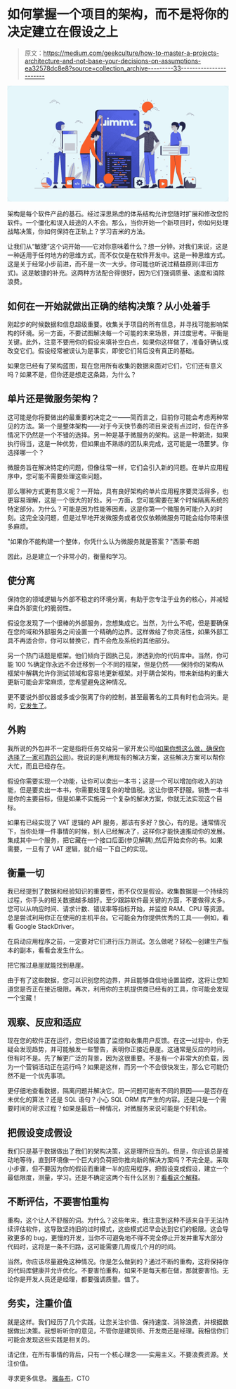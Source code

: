 # 如何掌握一个项目的架构，而不是将你的决定建立在假设之上

> 原文：<https://medium.com/geekculture/how-to-master-a-projects-architecture-and-not-base-your-decisions-on-assumptions-ea32578dc8e8?source=collection_archive---------33----------------------->

![](img/454b5cd2adf3b896aa07a923e9a4a6aa.png)

架构是每个软件产品的基石。经过深思熟虑的体系结构允许您随时扩展和修改您的软件。一个僵化和误入歧途的人不会。那么，当你开始一个新项目时，你如何处理战略决策，你如何保持在正轨上？学习吉米的方法。

让我们从“敏捷”这个词开始——它对你意味着什么？想一分钟。对我们来说，这是一种适用于任何地方的思维方式，而不仅仅是在软件开发中。这是一种思维方式。这是关于经常小步前进，而不是一次一大步。你可能也听说过精益原则(丰田方式)。这是敏捷的补充。这两种方法配合得很好，因为它们强调质量、速度和消除浪费。

## 如何在一开始就做出正确的结构决策？从小处着手

刚起步的时候数据和信息超级重要。收集关于项目的所有信息，并寻找可能影响架构的环境。另一方面，不要试图解决每一个可能的未来场景，并过度思考。平衡是关键。此外，注意不要用你的假设来填补空白点，如果你这样做了，准备好确认或改变它们。假设经常被误认为是事实，即使它们背后没有真正的基础。

如果您已经有了架构蓝图，现在您用所有收集的数据来面对它们，它们还有意义吗？如果不是，但你还是想走这条路，为什么？

## 单片还是微服务架构？

这可能是你将要做出的最重要的决定之一——简而言之，目前你可能会考虑两种常见的方法。第一个是整体架构——对于今天快节奏的项目来说有点过时，但在许多情况下仍然是一个不错的选择。另一种是基于微服务的架构。这是一种潮流，如果执行得当，这是一种优势，但如果由不熟练的团队来完成，这可能是一场噩梦。你选择哪一个？

微服务旨在解决特定的问题，但像往常一样，它们会引入新的问题。在单片应用程序中，您可能不需要处理这些问题。

那么哪种方式更有意义呢？一开始，具有良好架构的单片应用程序要灵活得多，也更容易理解，这是一个很大的好处。另一方面，您可能需要在某个时候隔离系统的特定部分。为什么？可能是因为性能等因素，这是你第一个微服务可能介入的时刻。这完全没问题，但是过早地开发微服务或者仅仅依赖微服务可能会给你带来很多麻烦。

"如果你不能构建一个整体，你凭什么认为微服务就是答案？"西蒙·布朗

因此，总是建立一个非常小的，衡量和学习。

## 使分离

保持您的领域逻辑与外部不稳定的环境分离，有助于您专注于业务的核心，并减轻来自外部变化的脆弱性。

假设您发现了一个很棒的外部服务，您想集成它。当然，为什么不呢，但是要确保在您的域和外部服务之间设置一个精确的边界。这样做给了你灵活性，如果外部工具不再适合你，你可以替换它，而不会危及系统的其他部分。

另一个热门话题是框架。他们倾向于固执己见，渗透到你的代码库中。当然，你可能 100 %确定你永远不会迁移到一个不同的框架，但是仍然——保持你的架构从框架中解耦允许你测试领域和容易地更新框架。对于耦合架构，带来新结构的重大更新可能会非常麻烦，您希望避免这种情况。

更不要说外部仪器或多或少脱离了你的控制，甚至最著名的工具有时也会消失。是的，[它发生了](https://www.theregister.com/2016/03/23/npm_left_pad_chaos/)。

## 外购

我所说的外包并不一定是指将任务交给另一家开发公司([如果你想这么做，确保你选择了一家可靠的公司](https://www.fromjimmy.com/7_signs_of_a_reliable_development_agency))。我说的是利用现有的解决方案，这些解决方案可以帮你大忙，而且已经存在。

假设你需要实现一个功能，让你可以卖出一本书；这是一个可以增加你收入的功能，但是要卖出一本书，你需要处理复杂的增值税。这让你很不舒服。销售一本书是你的主要目标，但是如果不实施另一个复杂的解决方案，你就无法实现这个目标。

如果有已经实现了 VAT 逻辑的 API 服务，那该有多好？放心，有的是。通常情况下，当你处理一件事情的时候，别人已经解决了，这样你才能快速推动你的发展。集成其中一个服务，把它藏在一个接口后面(参见解耦),然后开始卖你的书。如果需要，一旦有了 VAT 逻辑，就介绍一下自己的实现。

## 衡量一切

我已经提到了数据和经验知识的重要性，而不仅仅是假设。收集数据是一个持续的过程，你手头的相关数据越多越好。至少跟踪软件最关键的方面，不要做得太多。您可以从响应时间、请求计数、错误率等指标开始，并监控 RAM、CPU 等资源。总是尝试利用你正在使用的主机平台。它可能会为你提供优秀的工具——例如，看看 Google StackDriver。

在启动应用程序之前，一定要对它们进行压力测试。怎么做呢？轻松—创建生产版本的副本，看看会发生什么。

把它推过悬崖就能找到悬崖。

由于有了这些数据，您可以识别您的边界，并且能够自信地设置监控，这将让您知道您是否正在接近极限。再次，利用你的主机提供商已经有的工具，你可能会发现一个宝藏！

## 观察、反应和适应

现在您的软件正在运行，您已经设置了监控和收集用户反馈。在这一过程中，你无疑会发现趋势，并可能触发一些警告，表明你正接近悬崖。这通常是反应的时间，但有时不是。先了解更广泛的背景，因为这很重要。不是有一个非常大的负载，因为一个营销活动正在运行吗？如果是这样，而另一个不会很快发生，那么它可能仍然不是一个优先事项。

更仔细地查看数据，隔离问题并解决它。同一问题可能有不同的原因——是否存在未优化的算法？还是 SQL 语句？小心 SQL ORM 库产生的内容。还是只是一个需要时间的苛求过程？如果是最后一种情况，对微服务来说可能是个好机会。

## 把假设变成假设

我们只是基于数据做出了我们的架构决策，这是理所应当的。但是，你应该总是被动地等待，直到环境像一个巨大的负荷把你推向新的解决方案吗？不完全是。采取小步骤，但不要因为你的假设而重建一半的应用程序。把假设变成假设，建立一个最低限度，测量，学习。还是不确定这两个有什么区别？[看看这个解释](https://www.skmurphy.com/blog/2014/01/27/difference-between-a-hypothesis-and-an-assumption/)。

## 不断评估，不要害怕重构

重构，这个让人不舒服的词。为什么？这些年来，我注意到这种不适来自于无法持续评估软件，这导致坚持旧的过时模式，这些模式迟早会达到它们的极限。这会导致更多的 bug，更慢的开发，当你不可避免地不得不完全停止开发并重写大部分代码时，这将是一条不归路，这可能需要几周或几个月的时间。

当然，你应该尽量避免这种情况。你是怎么做到的？通过不断的重构，这将保持你的代码库健康并允许优化。不要害怕重构，如果不是每天都在做，那就要害怕。无论你是开发人员还是经理，都要强调质量。值了。

## 务实，注重价值

就是这样。我们经历了几个实践，让您关注价值、保持速度、消除浪费，并根据数据做出决策。我想听听你的意见，不管你是建筑师、开发商还是经理。我相信你们可能会发现这些实践是相关的。

请记住，在所有事情的背后，只有一个核心理念——实用主义。不要浪费资源。关注价值。

寻求更多信息。
[雅各布](https://www.linkedin.com/in/jakubdrabik/)，CTO